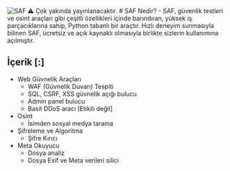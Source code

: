 <img src="https://i.hizliresim.com/n2de94z.png" alt="SAF">
⚠️ Çok yakında yayınlanacaktır.
# SAF Nedir?
- SAF, güvenlik testleri ve osint araçları gibi çeşitli özellikleri içinde barındıran, yüksek iş parçacıklarına sahip, Python tabanlı bir araçtır. Hızlı deneyim sunmasıyla bilinen SAF, ücretsiz ve açık kaynaklı olmasıyla birlikte sizlerin kullanımına açılmıştır.

## İçerik [:]
- Web Güvnelik Araçları
  * WAF (Güvnelik Duvarı) Tespiti
  * SQL, CSRF, XSS güvnelik açığı bulucu
  * Admin panel bulucu
  * Basit DDoS aracı [Etikili değil]
- Osint
  * İsimden sosyal medya tarama
- Şifreleme ve Algoritma
  * Şifre Kırıcı
- Meta Okuyucu
  * Dosya analiz
  * Dosya Exif ve Meta verileri silici

